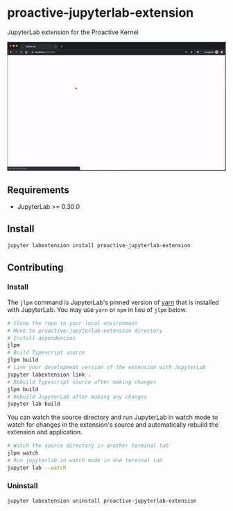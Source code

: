 # proactive-jupyterlab-extension

JupyterLab extension for the Proactive Kernel

[![extension](https://raw.githubusercontent.com/ow2-proactive/proactive-jupyterlab-extension/master/doc/demo.gif)](https://github.com/ow2-proactive/proactive-jupyterlab-extension/blob/master/doc/demo.mov)

## Requirements

* JupyterLab >= 0.30.0 

## Install

```bash
jupyter labextension install proactive-jupyterlab-extension
```

## Contributing

### Install

The `jlpm` command is JupyterLab's pinned version of
[yarn](https://yarnpkg.com/) that is installed with JupyterLab. You may use `yarn` or `npm` in lieu of `jlpm` below.

```bash
# Clone the repo to your local environment
# Move to proactive-jupyterlab-extension directory
# Install dependencies
jlpm
# Build Typescript source
jlpm build
# Link your development version of the extension with JupyterLab
jupyter labextension link .
# Rebuild Typescript source after making changes
jlpm build
# Rebuild JupyterLab after making any changes
jupyter lab build
```

You can watch the source directory and run JupyterLab in watch mode to watch for changes in the extension's source and automatically rebuild the extension and application.

```bash
# Watch the source directory in another terminal tab
jlpm watch
# Run jupyterlab in watch mode in one terminal tab
jupyter lab --watch
```

### Uninstall

```bash
jupyter labextension uninstall proactive-jupyterlab-extension
```

